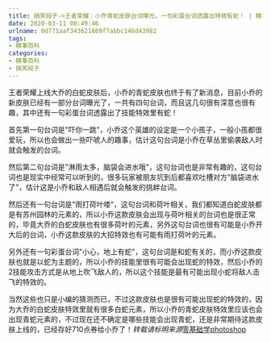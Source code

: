 ```yaml
---
title: 搞笑段子->王者荣耀：小乔青蛇皮肤台词曝光，一句彩蛋台词透露出特效有蛇！ | 糗事百科
date: 2020-03-11 00:49:46
urlname: 0d771aaf343621889f7abbc146d43982
tags: 
- 糗事百科
categories:
- 糗事百科
- 搞笑段子
---
```

王者荣耀上线大乔的白蛇皮肤后，小乔的青蛇皮肤也终于有了新消息，目前小乔的新皮肤已经有一部分台词曝光了，一共有四句台词，而且这几句很有深意也很有趣，其中还有一句彩蛋台词透露出了技能特效里有蛇！

首先第一句台词是"吓你一跳"，小乔这个英雄的设定是一个小孩子，一般小孩都很爱玩，所以也会做出一些吓唬人的趣事，估计这句台词是小乔在草丛里偷袭敌人时就会触发的台词。

然后第二句台词是"淋雨太多，脑袋会进水哦"，这句台词也是非常有趣的，这句台词也是现实中经常可以听到的，很多玩家被朋友坑到后都喜欢吐槽对方"脑袋进水了"，估计这是小乔和敌人相遇后就会触发的挑衅台词。

然后还有一句台词是"雨打荷叶喽"，这句台词和荷叶相关，我们都知道白蛇皮肤都是有苏州园林的元素的，所以小乔这款皮肤会出现与荷叶相关的台词也是很正常的，毕竟大乔的白蛇皮肤也有很多荷叶的元素，另外这句台词也很有可能是小乔开大后的台词，小乔这款皮肤的大招特效也有可能有雨打荷叶的元素。

另外还有一句彩蛋台词"小心，地上有蛇"，这句台词是和蛇有关的，而小乔这款皮肤也就是以蛇为主题的，所以小乔的技能里很有可能会出现蛇的特效，然后小乔的2技能攻击方式是从地上吹飞敌人的，所以这个技能是最有可能出现小蛇将敌人击飞的特效的。

当然这些也只是小编的猜测而已，不过这款皮肤也是很有可能出现蛇的特效的，因为大乔的白蛇皮肤特效里就有很多白蛇元素，所以小乔的青蛇皮肤特效里应该也会出现青蛇元素的，不过现在还不确定是哪些技能会出现青蛇，还是非常期待这款皮肤上线的，已经存好710点券给小乔了！*转载请标明来源*[零基础学photoshop](https://vip.open.163.com/mobile/detail/293?channel=directcard)


